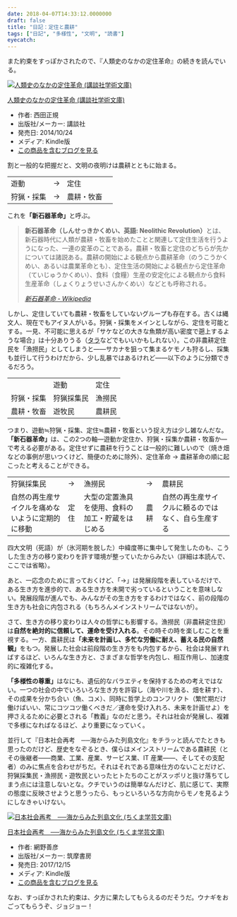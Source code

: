 ```yaml
---
date: 2018-04-07T14:33:12.0000000
draft: false
title: "日記：定住と農耕"
tags: ["日記", "多様性", "文明", "読書"]
eyecatch: 
---
```

<p>また約束をすっぽかされたので、『人類史のなかの定住革命』の続きを読んでいる。</p><p><div class="hatena-asin-detail"><a href="http://www.amazon.co.jp/exec/obidos/ASIN/B00OKC1YLI/bestylesnet-22/"><img src="https://images-fe.ssl-images-amazon.com/images/I/516-jUfIiaL._SL160_.jpg" class="hatena-asin-detail-image" alt="人類史のなかの定住革命 (講談社学術文庫)" title="人類史のなかの定住革命 (講談社学術文庫)"></a><div class="hatena-asin-detail-info"><p class="hatena-asin-detail-title"><a href="http://www.amazon.co.jp/exec/obidos/ASIN/B00OKC1YLI/bestylesnet-22/">人類史のなかの定住革命 (講談社学術文庫)</a></p><ul><li><span class="hatena-asin-detail-label">作者:</span> 西田正規</li><li><span class="hatena-asin-detail-label">出版社/メーカー:</span> 講談社</li><li><span class="hatena-asin-detail-label">発売日:</span> 2014/10/24</li><li><span class="hatena-asin-detail-label">メディア:</span> Kindle版</li><li><a href="http://d.hatena.ne.jp/asin/B00OKC1YLI/bestylesnet-22" target="_blank">この商品を含むブログを見る</a></li></ul></div><div class="hatena-asin-detail-foot"></div></div></p><p>割と一般的な把握だと、文明の夜明けは農耕とともに始まる。</p>

<table>
<tr>
<td>遊動</td>
<td> →</td>
<td>定住</td>
</tr>
<tr>
<td>狩猟・採集 </td>
<td> → </td>
<td>農耕・牧畜</td>
<td> </td>
</tr>
</table><p>これを<b>「新石器革命」</b>と呼ぶ。</p>

<blockquote cite="https://ja.wikipedia.org/wiki/%E6%96%B0%E7%9F%B3%E5%99%A8%E9%9D%A9%E5%91%BD">
<p><b>新石器革命（しんせっきかくめい、英語: Neolithic Revolution）</b>とは、新石器時代に人類が農耕・牧畜を始めたことと関連して定住生活を行うようになった、一連の変革のことである。農耕・牧畜と定住のどちらが先かについては諸説ある。農耕の開始による観点から農耕革命（のうこうかくめい、あるいは農業革命とも）、定住生活の開始による観点から定住革命（ていじゅうかくめい）、食料（食糧）生産の安定化による観点から食料生産革命（しょくりょうせいさんかくめい）などとも呼称される。</p>

<cite><a href="https://ja.wikipedia.org/wiki/%E6%96%B0%E7%9F%B3%E5%99%A8%E9%9D%A9%E5%91%BD">&#x65B0;&#x77F3;&#x5668;&#x9769;&#x547D; - Wikipedia</a></cite>
</blockquote>
<p>しかし、定住していても農耕・牧畜をしていないグループも存在する。古くは縄文人、現在でもアイヌ人がいる。狩猟・採集をメインとしながら、定住を可能とする。一見、不可能に思えるが「サケなどの大きな魚類が高い密度で遡上するような場合」は十分ありうる（<a href="http://blog.daruyanagi.jp/entry/2015/08/04/231815">&#x30BF;&#x30E9;</a>などでもいいかもしれない）。この非農耕定住民を「漁撈民」としてしまうと――サカナを狙って集まるケモノも狩るし、採集も並行して行うわけだから、少し乱暴ではあるけれど――以下のように分類できるだろう。</p>

<table>
<tr>
<td></td>
<td>遊動</td>
<td>定住</td>
</tr>
<tr>
<td>狩猟・採集</td>
<td>狩猟採集民</td>
<td>漁撈民 </td>
</tr>
<tr>
<td>農耕・牧畜</td>
<td>遊牧民</td>
<td>農耕民</td>
</tr>
</table><p>つまり、遊動≒狩猟・採集、定住≒農耕・牧畜という捉え方は少し雑なんだな。<b>「新石器革命」</b>は、この2つの軸―遊動か定住か、狩猟・採集か農耕・牧畜か―で考える必要がある。定住せずに農耕を行うことは一般的に難しいので（焼き畑などの事例が思いつくけど、簡便のために除外）、定住革命 → 農耕革命の順に起こったと考えることができる。</p>

<table>
<tr>
<td>狩猟採集民</td>
<td> →</td>
<td>漁撈民</td>
<td> → </td>
<td>農耕民</td>
<td> </td>
</tr>
<tr>
<td>自然の再生産サイクルを痛めないように定期的に移動</td>
<td>定住</td>
<td>大型の定置漁具を使用、食料の加工・貯蔵をはじめる</td>
<td>農耕</td>
<td>自然の再生産サイクルに頼るのではなく、自ら生産する</td>
</tr>
</table><p>四大文明（死語）が（氷河期を脱した）中緯度帯に集中して発生したのも、こうした生き方の移り変わりを許す環境が整っていたからみたい（詳細は本読んで、ここでは省略）。</p><p>あと、一応念のために言っておくけど、「→」は発展段階を表しているだけで、ある生き方を進歩的で、ある生き方を未開で劣っているということを意味しない。発展段階が進んでも、みんながその生き方をするわけではなく、前の段階の生き方も社会に内包される（もちろんメインストリームではないが）。</p><p>さて、生き方の移り変わりは人々の哲学にも影響する。漁撈民（非農耕定住民）は<b>自然を絶対的に信頼して、運命を受け入れる</b>。その時その時を楽しむことを重視する。一方、農耕民は<b>「未来を計画し、多忙な労働に耐え、蓄える民の自然観」</b>をもつ。発展した社会は前段階の生き方をも内包するから、社会は発展すればするほど、いろんな生き方と、さまざまな哲学を内包し、相互作用し、加速度的に複雑化する。</p><p><b>「多様性の尊重」</b>はなにも、遺伝的なバラエティを保持するための考えではない。一つの社会の中でいろいろな生き方を許容し（海や川を漁る、畑を耕す）、その成果を分かち合い（魚、コメ）、同時に哲学上のコンフリクト（繁忙期だけ働けばいい、常にコツコツ働くべきだ／運命を受け入れろ、未来を計画せよ）を押さえるために必要とされる「教義」なのだと思う。それは社会が発展し、複雑で多様になればなるほど、より重要になっていく。</p><p>並行して『日本社会再考　──海からみた列島文化』をチラッと読んでたときも思ったのだけど、歴史をなぞるとき、僕らはメインストリームである農耕民（とその後継者――商業、工業、産業、サービス業、IT 産業――、そしてその支配者）のみに焦点を合わせがちだ。それはそれである意味仕方のないことだけど、狩猟採集民・漁撈民・遊牧民といったヒトたちのことがスッポリと抜け落ちてしまう点には注意しないとな。クチでいうのは簡単なんだけど、肌に感じて、実際の態度に反映させようと思うったら、もっといろいろな方向からモノを見るようにしなきゃいけない。</p><p><div class="hatena-asin-detail"><a href="http://www.amazon.co.jp/exec/obidos/ASIN/B077Y9P7WM/bestylesnet-22/"><img src="https://images-fe.ssl-images-amazon.com/images/I/51do3o0bimL._SL160_.jpg" class="hatena-asin-detail-image" alt="日本社会再考　──海からみた列島文化 (ちくま学芸文庫)" title="日本社会再考　──海からみた列島文化 (ちくま学芸文庫)"></a><div class="hatena-asin-detail-info"><p class="hatena-asin-detail-title"><a href="http://www.amazon.co.jp/exec/obidos/ASIN/B077Y9P7WM/bestylesnet-22/">日本社会再考　──海からみた列島文化 (ちくま学芸文庫)</a></p><ul><li><span class="hatena-asin-detail-label">作者:</span> 網野善彦</li><li><span class="hatena-asin-detail-label">出版社/メーカー:</span> 筑摩書房</li><li><span class="hatena-asin-detail-label">発売日:</span> 2017/12/15</li><li><span class="hatena-asin-detail-label">メディア:</span> Kindle版</li><li><a href="http://d.hatena.ne.jp/asin/B077Y9P7WM/bestylesnet-22" target="_blank">この商品を含むブログを見る</a></li></ul></div><div class="hatena-asin-detail-foot"></div></div></p><p>なお、すっぽかされた約束は、夕方に果たしてもらえるのだそうだ。ウナギをおごってもらうぞ、ジョジョー！</p>

